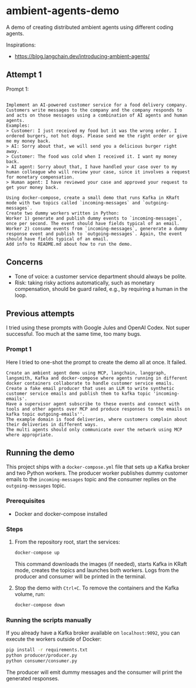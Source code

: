 # ambient-agents-demo
A demo of creating distributed ambient agents using different coding agents.

Inspirations:
- https://blog.langchain.dev/introducing-ambient-agents/

## Attempt 1

Prompt 1:

```

Implement an AI-powered customer service for a food delivery company. Customers write messages to the company and the company responds to and acts on those messages using a combination of AI agents and human agents.
Examples:
> Customer: I just received my food but it was the wrong order. I ordered burgers, not hot dogs. Please send me the right order or give me my money back.
> AI: Sorry about that, we will send you a delicious burger right away.
> Customer: The food was cold when I received it. I want my money back.
> AI agent: Sorry about that, I have handled your case over to my human colleague who will review your case, since it involves a request for monetary compensation.
> Human agent: I have reviewed your case and approved your request to get your money back.

Using docker-compose, create a small demo that runs Kafka in KRaft mode with two topics called `incoming-messages` and `outgoing-messages`.
Create two dummy workers written in Python:
Worker 1) generate and publish dummy events to `incoming-messages`, once per second. The event should have fields typical of an email.
Worker 2) consume events from `incoming-messages`, genererate a dummy response event and publish to `outgoing-messages`. Again, the event should have fields typical of an email.
Add info to README.md about how to run the demo.
```

## Concerns

- Tone of voice: a customer service department should always be polite.
- Risk: taking risky actions automatically, such as monetary compensation, should be guard railed, e.g., by requiring a human in the loop.

## Previous attempts

I tried using these prompts with Google Jules and OpenAI Codex. Not super successful. Too much at the same time, too many bugs.

### Prompt 1

Here I tried to one-shot the prompt to create the demo all at once. It failed.

```
Create an ambient agent demo using MCP, langchain, langgraph, langsmith, Kafka and docker-compose where agents running in different docker containers collaborate to handle customer service emails.
Create a fake email producer that uses an LLM to write synthetic customer service emails and publish them to kafka topic 'incoming-emails'.
Have a supervisor agent subscribe to these events and connect with tools and other agents over MCP and produce responses to the emails on kafka topic outgoing-emails''.
The example domain is food deliveries, where customers complain about their deliveries in different ways.
The multi agents should only communicate over the network using MCP where appropriate.
```


## Running the demo

This project ships with a `docker-compose.yml` file that sets up a Kafka broker and two Python workers. The producer worker publishes dummy customer emails to the `incoming-messages` topic and the consumer replies on the `outgoing-messages` topic.

### Prerequisites

- Docker and docker-compose installed

### Steps

1. From the repository root, start the services:

   ```bash
   docker-compose up
   ```

   This command downloads the images (if needed), starts Kafka in KRaft mode, creates the topics and launches both workers. Logs from the producer and consumer will be printed in the terminal.

2. Stop the demo with `Ctrl+C`. To remove the containers and the Kafka volume, run:

   ```bash
   docker-compose down
   ```

### Running the scripts manually

If you already have a Kafka broker available on `localhost:9092`, you can execute the workers outside of Docker:

```bash
pip install -r requirements.txt
python producer/producer.py
python consumer/consumer.py
```

The producer will emit dummy messages and the consumer will print the generated responses.




